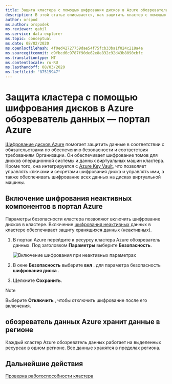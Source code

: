 ```yaml
---
title: Защита кластера с помощью шифрования дисков в Azure обозреватель данных — портал Azure
description: В этой статье описывается, как защитить кластер с помощью шифрования дисков в Azure обозреватель данных в портал Azure.
author: orspod
ms.author: orspodek
ms.reviewer: gabil
ms.service: data-explorer
ms.topic: conceptual
ms.date: 08/02/2020
ms.openlocfilehash: 4f0ed42727759dae54f75fcb33ba1f024c218a4a
ms.sourcegitcommit: d9fbcd6c9787f90de62e8e832c92d43b8090cbfc
ms.translationtype: MT
ms.contentlocale: ru-RU
ms.lasthandoff: 08/03/2020
ms.locfileid: "87515947"
---
```

# <a name="secure-your-cluster-using-disk-encryption-in-azure-data-explorer---azure-portal"></a>Защита кластера с помощью шифрования дисков в Azure обозреватель данных — портал Azure

[Шифрование дисков Azure](/azure/security/azure-security-disk-encryption-overview) помогает защитить данные в соответствии с обязательствами по обеспечению безопасности и соответствия требованиям Организации. Он обеспечивает шифрование томов для дисков операционной системы и данных виртуальных машин кластера. Кроме того, она интегрируется с [Azure Key Vault](/azure/key-vault/), что позволяет управлять ключами и секретами шифрования диска и управлять ими, а также обеспечивать шифрование всех данных на дисках виртуальной машины. 
  
## <a name="enable-encryption-at-rest-in-the-azure-portal"></a>Включение шифрования неактивных компонентов в портал Azure
  
Параметры безопасности кластера позволяют включить шифрование дисков в кластере. Включение [шифрования неактивных](/azure/security/fundamentals/encryption-atrest) данных в кластере обеспечивает защиту хранящихся данных (неактивных). 

1. В портал Azure перейдите к ресурсу кластера Azure обозреватель данных. Под заголовком **Параметры** выберите **Безопасность**. 

    ![Включение шифрования при неактивных параметрах](media/manage-cluster-security/security-encryption-at-rest.png)

1. В окне **Безопасность** выберите **вкл** . для параметра безопасность **шифрования диска** . 

1. Щелкните **Сохранить**.
 
> [!NOTE]
> Выберите **Отключить** , чтобы отключить шифрование после его включения.

## <a name="azure-data-explorer-stores-data-within-a-region"></a>обозреватель данных Azure хранит данные в регионе

Каждый кластер Azure обозреватель данных работает на выделенных ресурсах в одном регионе. Все данные хранятся в пределах региона. 

## <a name="next-steps"></a>Дальнейшие действия

[Проверка работоспособности кластера](check-cluster-health.md)
